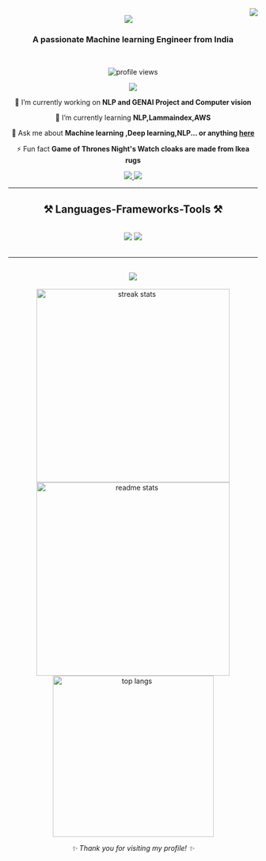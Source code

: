 <img align="right" src="https://visitor-badge.laobi.icu/badge?page_id=salesp07.salesp07" />

<p align="center">
  <img src="https://readme-typing-svg.herokuapp.com?font=Fira+Code&size=30&pause=1000&color=36BCF7&center=true&vCenter=true&width=500&lines=Hi+there!+👋;I'm+Swaraj+Solanke;Machine+Learning+Engineer;Open+Source+Enthusiast"/>
</p>


<h3 align="center">A passionate Machine learning Engineer  from India </h3>

<br/>

<p align="center">
  <img src="https://komarev.com/ghpvc/?username=Swarajsolanke&style=flat-square&color=blue" alt="profile views"/>
</p>

<p align="center">
  <img src="https://readme-typing-svg.herokuapp.com?font=Fira+Code&size=24&duration=2000&pause=1000&color=F7971E&center=true&vCenter=true&width=400&lines=Welcome+to+my+interactive+profile!"/>
</p>

<div align="center">
 
 🔭 I’m currently working on **NLP and GENAI Project and Computer vision**
 
 🌱 I’m currently learning **NLP,Lammaindex,AWS**

💬 Ask me about **Machine learning ,Deep learning,NLP... or anything [here](https://github.com/Swarajsolanke)**

⚡ Fun fact **Game of Thrones Night's Watch cloaks are made from Ikea rugs**

 </div>
 
<div align="center"> 
  <a href="swarajsolanke02@gmail.com">
    <img src="https://img.shields.io/badge/Gmail-333333?style=for-the-badge&logo=gmail&logoColor=red" />
  </a>
  <a href="https://www.linkedin.com/in/swaraj-solanke-9a5b78229/" target="_blank">
    <img src="https://img.shields.io/badge/LinkedIn-0077B5?style=for-the-badge&logo=linkedin&logoColor=white" target="_blank" />
  </a>

</div>

 <hr/>
 
<h2 align="center">⚒️ Languages-Frameworks-Tools ⚒️</h2>
<br/>
<div align="center">
    <img src="https://skillicons.dev/icons?i=html,css,vscode,github,git,r" />
    <img src="https://skillicons.dev/icons?i=python,javascript,mongodb,c,java,mysql,flask" /><br>
</div>

<br/>

<hr/>
<h2 align="center">
  <img src="https://readme-typing-svg.herokuapp.com?font=Fira+Code&size=22&duration=2000&pause=1000&color=36BCF7&center=true&vCenter=true&width=300&lines=GitHub+Stats+%26+Activity"/>
</h2>
<p align="center">
  <img width=390 src="https://github-readme-streak-stats.herokuapp.com/?user=Swarajsolanke&theme=react&border_radius=10" alt="streak stats"/>
  <br/>
  <img width=390 src="https://github-readme-stats.vercel.app/api?username=Swarajsolanke&show_icons=true&theme=react&rank_icon=github&border_radius=10" alt="readme stats" />
  <br/>
  <img width=325 src="https://github-readme-stats.vercel.app/api/top-langs/?username=Swarajsolanke&hide=HTML&langs_count=8&layout=compact&theme=react&border_radius=10" alt="top langs" />
  
</p>


<p align="center">
  <i>✨ Thank you for visiting my profile! ✨</i>
</p>


